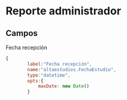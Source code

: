 # Reporte administrador

## Campos

Fecha recepción
```javascript
{
        label:"Fecha recepción",
        name:"altaestudios.FechaEstudio",
        type:"datetime",
        opts:{
            maxDate: new Date()
        }

```